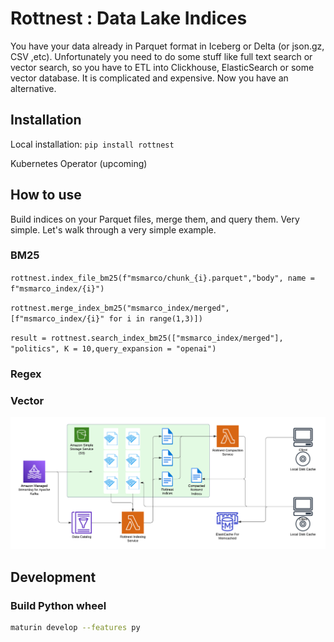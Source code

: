 # Rottnest : Data Lake Indices

You have your data already in Parquet format in Iceberg or Delta (or json.gz, CSV ,etc). Unfortunately you need to do some stuff like full text search or vector search, so you have to ETL into Clickhouse, ElasticSearch or some vector database. It is complicated and expensive. Now you have an alternative.

## Installation

Local installation: `pip install rottnest`

Kubernetes Operator (upcoming)

## How to use

Build indices on your Parquet files, merge them, and query them. Very simple. Let's walk through a very simple example.

### BM25

`rottnest.index_file_bm25(f"msmarco/chunk_{i}.parquet","body", name = f"msmarco_index/{i}")`

`rottnest.merge_index_bm25("msmarco_index/merged", [f"msmarco_index/{i}" for i in range(1,3)])`

`result = rottnest.search_index_bm25(["msmarco_index/merged"], "politics", K = 10,query_expansion = "openai")`

### Regex

### Vector

![Architecture](assets/arch.png)

## Development

### Build Python wheel
```bash
maturin develop --features py
```
